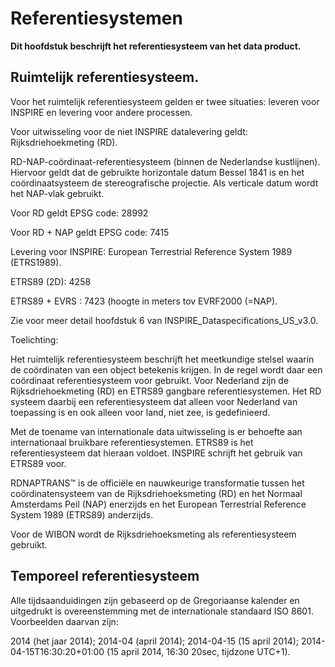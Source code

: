 Referentiesystemen
==================

**Dit hoofdstuk beschrijft het referentiesysteem van het data product.**

Ruimtelijk referentiesysteem.
-----------------------------

Voor het ruimtelijk referentiesysteem gelden er twee situaties: leveren voor
INSPIRE en levering voor andere processen.

Voor uitwisseling voor de niet INSPIRE datalevering geldt: Rijksdriehoekmeting
(RD).

RD-NAP-coördinaat-referentiesysteem (binnen de Nederlandse kustlijnen). Hiervoor
geldt dat de gebruikte horizontale datum Bessel 1841 is en het coördinaatsysteem
de stereografische projectie. Als verticale datum wordt het NAP-vlak gebruikt.

Voor RD geldt EPSG code: 28992

Voor RD + NAP geldt EPSG code: 7415

Levering voor INSPIRE: European Terrestrial Reference System 1989 (ETRS1989).

ETRS89 (2D): 4258

ETRS89 + EVRS : 7423 (hoogte in meters tov EVRF2000 (=NAP).

Zie voor meer detail hoofdstuk 6 van INSPIRE_Dataspecifications_US_v3.0.

Toelichting:

Het ruimtelijk referentiesysteem beschrijft het meetkundige stelsel waarin de
coördinaten van een object betekenis krijgen. In de regel wordt daar een
coördinaat referentiesysteem voor gebruikt. Voor Nederland zijn de
Rijksdriehoekmeting (RD) en ETRS89 gangbare referentiesystemen. Het RD systeem
daarbij een referentiesysteem dat alleen voor Nederland van toepassing is en ook
alleen voor land, niet zee, is gedefinieerd.

Met de toename van internationale data uitwisseling is er behoefte aan
internationaal bruikbare referentiesystemen. ETRS89 is het referentiesysteem dat
hieraan voldoet. INSPIRE schrijft het gebruik van ETRS89 voor.

RDNAPTRANS™ is de officiële en nauwkeurige transformatie tussen het
coördinatensysteem van de Rijksdriehoeksmeting (RD) en het Normaal Amsterdams
Peil (NAP) enerzijds en het European Terrestrial Reference System 1989 (ETRS89)
anderzijds.

Voor de WIBON wordt de Rijksdriehoeksmeting als referentiesysteem gebruikt.

Temporeel referentiesysteem
---------------------------

Alle tijdsaanduidingen zijn gebaseerd op de Gregoriaanse kalender en uitgedrukt
is overeenstemming met de internationale standaard ISO 8601. Voorbeelden daarvan
zijn:

2014 (het jaar 2014); 2014-04 (april 2014); 2014-04-15 (15 april 2014);
2014-04-15T16:30:20+01:00 (15 april 2014, 16:30 20sec, tijdzone UTC+1).
